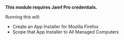 **This module requires Jamf Pro credentials.**

Running this will:

- Create an App Installer for Mozilla Firefox 
- Scope that App Installer to All Managed Computers